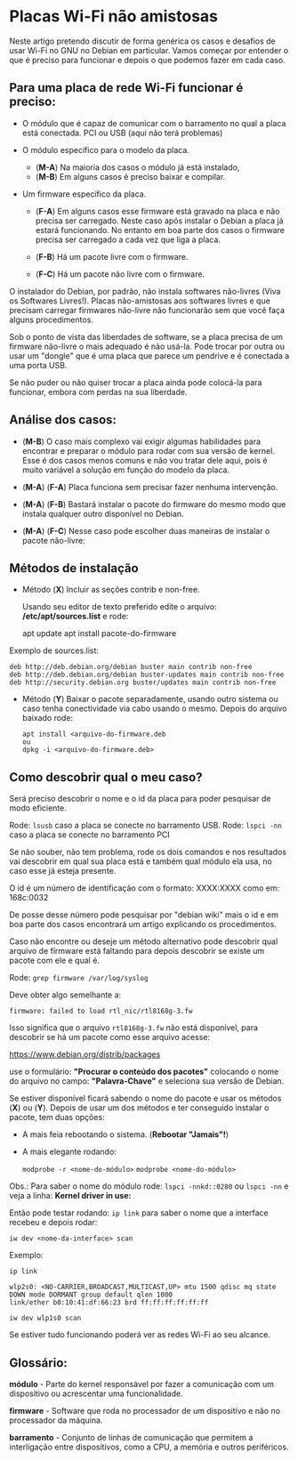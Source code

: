 ﻿
# Placas Wi-Fi não amistosas

Neste artigo pretendo discutir de forma genérica os casos e desafios de usar Wi-Fi no GNU no Debian em particular.
Vamos começar por entender o que é preciso para funcionar e depois o que podemos fazer em cada caso.

## Para uma placa de rede Wi-Fi funcionar é preciso:

* O  módulo que é capaz de comunicar com o barramento no qual a placa está conectada.
  PCI ou USB (aqui não terá problemas)

* O módulo específico para o modelo da placa.

  * (**M-A**) Na maioria dos casos o módulo já está instalado,
  * (**M-B**) Em alguns casos é preciso baixar e compilar.

* Um firmware específico da placa.

  * (**F-A**) Em alguns casos esse firmware está gravado na placa e não precisa ser carregado. Neste caso após instalar o Debian a placa já estará funcionando.
  No entanto em boa parte dos casos o firmware precisa ser carregado a cada vez que liga a placa.


  * (**F-B**) Há um pacote livre com o firmware.
  * (**F-C**) Há um pacote não livre com o firmware.


O instalador do Debian, por padrão, não instala softwares não-livres (Viva os Softwares Livres!).
Placas não-amistosas aos softwares livres e que precisam carregar firmwares não-livre não funcionarão sem que você faça alguns procedimentos.

Sob o ponto de vista das liberdades de software, se a placa precisa de um firmware não-livre o mais adequado é não usá-la.
Pode trocar por outra ou usar um "dongle" que é uma placa que parece um pendrive e é conectada a uma porta USB.

Se não puder ou não quiser trocar a placa ainda pode colocá-la para funcionar, embora com perdas na sua liberdade.

## Análise dos casos:


* (**M-B**) O caso mais complexo vai exigir algumas habilidades para encontrar e preparar o módulo para rodar com sua versão de kernel.
Esse é dos casos menos comuns e não vou tratar dele aqui, pois é muito variável a solução em função do modelo da placa.

* (**M-A**) (**F-A**) Placa funciona sem precisar fazer nenhuma intervenção.

* (**M-A**) (**F-B**) Bastará instalar o pacote do firmware do mesmo modo que instala qualquer outro disponível no Debian.

* (**M-A**) (**F-C**) Nesse caso pode escolher duas maneiras de instalar o pacote não-livre:


## Métodos de instalação


* Método (**X**) Incluir as seções contrib e non-free.

   Usando seu editor de texto preferido edite o arquivo: **/etc/apt/sources.list** e rode:

    apt update
    apt install pacote-do-firmware


Exemplo de sources.list:

    deb http://deb.debian.org/debian buster main contrib non-free
    deb http://deb.debian.org/debian buster-updates main contrib non-free
    deb http://security.debian.org buster/updates main contrib non-free


* Método (**Y**) Baixar o pacote separadamente, usando outro sistema ou caso tenha conectividade via cabo usando o mesmo.
  Depois do arquivo baixado rode:


      apt install <arquivo-do-firmware.deb
      ou
      dpkg -i <arquivo-do-firmware.deb>

## Como descobrir qual o meu caso?

Será preciso descobrir o nome e o id da placa para poder pesquisar de modo eficiente.

Rode: `lsusb` caso a placa se conecte no barramento USB.
Rode: `lspci -nn` caso a placa se conecte no barramento PCI

Se não souber, não tem problema, rode os dois comandos e nos resultados vai descobrir em qual sua placa está e também qual módulo ela usa, no caso esse já esteja presente.

O id é um número de identificação com o formato: XXXX:XXXX como em: 168c:0032

De posse desse número pode pesquisar por "debian wiki" mais o id e em boa parte dos casos encontrará um artigo explicando os procedimentos.

Caso não encontre ou deseje um método alternativo pode descobrir qual arquivo de firmware está faltando para depois descobrir se existe um pacote com ele e qual é.

Rode: `grep firmware /var/log/syslog`

Deve obter algo semelhante a:

`firmware: failed to load rtl_nic/rtl8168g-3.fw`

Isso significa que o arquivo `rtl8168g-3.fw` não está disponível, para descobrir se há um pacote como esse arquivo acesse:

https://www.debian.org/distrib/packages

use o formulário: **"Procurar o conteúdo dos pacotes"** colocando o nome do arquivo no campo: **"Palavra-Chave"** e seleciona sua versão de Debian.

Se estiver disponível ficará sabendo o nome do pacote e usar os métodos (**X**) ou (**Y**).
Depois de usar um dos métodos e ter conseguido instalar o pacote, tem duas opções:

- A mais feia rebootando o sistema. (**Rebootar "Jamais"!**)
- A mais elegante rodando:

    `modprobe -r <nome-do-módulo>`
    `modprobe <nome-do-módulo>`

Obs.: Para saber o nome do módulo rode: `lspci -nnkd::0280` ou `lspci -nn`
e veja a linha: **Kernel driver in use:**

Então pode testar rodando: `ip link` para saber o nome que a interface recebeu e depois rodar:

`iw dev <nome-da-interface> scan`

Exemplo:

    ip link

    wlp2s0: <NO-CARRIER,BROADCAST,MULTICAST,UP> mtu 1500 qdisc mq state DOWN mode DORMANT group default qlen 1000
    link/ether b0:10:41:df:66:23 brd ff:ff:ff:ff:ff:ff

    iw dev wlp1s0 scan

Se estiver tudo funcionando poderá ver as redes Wi-Fi ao seu alcance.

## Glossário:

**módulo** - Parte do kernel responsável por fazer a comunicação com um dispositivo ou acrescentar uma funcionalidade.

**firmware** - Software que roda no processador de um dispositivo e não no processador da máquina.

**barramento** - Conjunto de linhas de comunicação que permitem a interligação entre dispositivos, como a CPU, a memória e outros periféricos.


